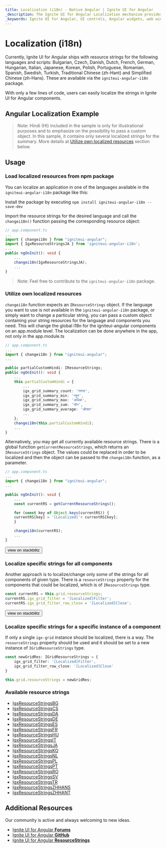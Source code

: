 ```yaml
---
title: Localization (i18n) - Native Angular | Ignite UI for Angular
_description: The Ignite UI for Angular Localization mechanism provides the ability to change/localize strings in the components.
_keywords: Ignite UI for Angular, UI controls, Angular widgets, web widgets, UI widgets, Angular, Native Angular Components Suite, Native Angular Controls, Native Angular Components Library, Native Angular Components
---
```


# Localization (i18n)

Currently, Ignite UI for Angular ships with resource strings for the following languages and scripts: Bulgarian, Czech, Danish, Dutch, French, German, Hungarian, Italian, Japanese, Korean, Polish, Portuguese, Romanian, Spanish, Swedish, Turkish, Traditional Chinese (zh-Hant) and Simplified Chinese (zh-Hans). These are available via the `igniteui-angular-i18n` package.

With only a few lines of code, users can easily localize the strings in Ignite UI for Angular components.

## Angular Localization Example

<code-view style="height:800px" 
           explicit-editor="csb"
           data-demos-base-url="{environment:demosBaseUrl}" 
           iframe-src="{environment:demosBaseUrl}/services/localization-all-resources" 
           alt="Angular Localization Example">
</code-view>

>Note: Hindi (HI) included in the sample is only for illustrational purposes and to emphasize on the possibility to pass a custom object. In this sample, it contains only several localized strings for the summary. More details at [Utilize own localized resources](#utilize-own-localized-resources) section below.

## Usage

### Load localized resources from npm package

You can localize an application in one of the languages available in the `igniteui-angular-i18n` package like this:

Install the package by executing `npm install igniteui-angular-i18n --save-dev`

Import the resource strings for the desired language and call the `changei18n()` function passing the corresponding resource object:

```typescript
// app.component.ts
...
import { changei18n } from "igniteui-angular";
import { IgxResourceStringsJA } from 'igniteui-angular-i18n';
...
public ngOnInit(): void {
    ...
    changei18n(IgxResourceStringsJA);
    ...
}
```

>Note: Feel free to contribute to the `igniteui-angular-i18n` package.

### Utilize own localized resources
`changei18n` function expects an `IResourceStrings` object. If the language you want to use is not available in the `igniteui-angular-i18n` package, or simply want to change a particular string,
you can pass a custom object containing your string resources for the language and components you need. This will change the global i18n for the igniteui-angular components on an app.module level. The localization can be done anywhere in the app, not only in the app.module.ts

```typescript
// app.component.ts
...
import { changei18n } from "igniteui-angular";
...

public partialCustomHindi: IResourceStrings;
public ngOnInit(): void {
    ...
    this.partialCustomHindi = {
        ...
        igx_grid_summary_count: 'गणना',
        igx_grid_summary_min: 'न्यून',
        igx_grid_summary_max: 'अधिक',
        igx_grid_summary_sum: 'योग',
        igx_grid_summary_average: 'औसत'
        ...
    };
    changei18n(this.partialCustomHindi);
    ...
}
```

Alternatively, you may get all currently available resource strings. There is a global function `getCurrentResourceStrings`, which returns an `IResourceStrings` object.
The values could be replaced in order to be localized and then the object can be passed to the `changei18n` function, as a parameter.

```typescript
// app.component.ts
...
import { changei18n } from "igniteui-angular";
...

public ngOnInit(): void {
    ...
    const currentRS = getCurrentResourceStrings();

    for (const key of Object.keys(currentRS)) {
    currentRS[key] = '[Localized]'+ currentRS[key];
    }

    changei18n(currentRS);
    ...
}
```
<div>
<button data-localize="stackblitz" class="stackblitz-btn" data-sample-src="{environment:demosBaseUrl}/services/localization-sample-2"
    data-demos-base-url="{environment:demosBaseUrl}">view on stackblitz
</button>
</div>

### Localize specific strings for all components

Another approach is to localize/change only some of the strings for all components of given type. There is a `resourceStrings` property for the components that could be localized, which is of `IResourceStrings` type.

```typescript
const currentRS = this.grid.resourceStrings;
currentRS.igx_grid_filter = '[Localized]Filter';
currentRS.igx_grid_filter_row_close = '[Localized]Close';
```

<div>
    <button data-localize="stackblitz" class="stackblitz-btn" data-sample-src="{environment:demosBaseUrl}/services/localization-sample-3" 
        data-demos-base-url="{environment:demosBaseUrl}">view on stackblitz
    </button>
</div>

### Localize specific strings for a specific instance of a component

If only a single `igx-grid` instance should be localized, there is a way. The `resourceStrings` property should be used and it should be set to a new instance of `IGridResourceStrings` type.

```typescript
const newGridRes: IGridResourceStrings = {
    igx_grid_filter: '[Localized]Filter',
    igx_grid_filter_row_close: '[Localized]Close'
}

this.grid.resourceStrings = newGridRes;
```

### Available resource strings

* [IgxResourceStringsBG](https://github.com/IgniteUI/igniteui-angular/tree/master/projects/igniteui-angular-i18n/src/i18n/BG/resources.ts)
* [IgxResourceStringsCS](https://github.com/IgniteUI/igniteui-angular/tree/master/projects/igniteui-angular-i18n/src/i18n/CS/resources.ts)
* [IgxResourceStringsDA](https://github.com/IgniteUI/igniteui-angular/tree/master/projects/igniteui-angular-i18n/src/i18n/DA/resources.ts)
* [IgxResourceStringsDE](https://github.com/IgniteUI/igniteui-angular/tree/master/projects/igniteui-angular-i18n/src/i18n/DE/resources.ts)
* [IgxResourceStringsES](https://github.com/IgniteUI/igniteui-angular/tree/master/projects/igniteui-angular-i18n/src/i18n/ES/resources.ts) 
* [IgxResourceStringsFR](https://github.com/IgniteUI/igniteui-angular/tree/master/projects/igniteui-angular-i18n/src/i18n/FR/resources.ts) 
* [IgxResourceStringsHU](https://github.com/IgniteUI/igniteui-angular/tree/master/projects/igniteui-angular-i18n/src/i18n/HU/resources.ts)
* [IgxResourceStringsIT](https://github.com/IgniteUI/igniteui-angular/tree/master/projects/igniteui-angular-i18n/src/i18n/IT/resources.ts) 
* [IgxResourceStringsJA](https://github.com/IgniteUI/igniteui-angular/tree/master/projects/igniteui-angular-i18n/src/i18n/JA/resources.ts) 
* [IgxResourceStringsKO](https://github.com/IgniteUI/igniteui-angular/tree/master/projects/igniteui-angular-i18n/src/i18n/KO/resources.ts) 
* [IgxResourceStringsNL](https://github.com/IgniteUI/igniteui-angular/tree/master/projects/igniteui-angular-i18n/src/i18n/NL/resources.ts)
* [IgxResourceStringsPL](https://github.com/IgniteUI/igniteui-angular/tree/master/projects/igniteui-angular-i18n/src/i18n/PL/resources.ts)
* [IgxResourceStringsPT](https://github.com/IgniteUI/igniteui-angular/tree/master/projects/igniteui-angular-i18n/src/i18n/PT/resources.ts)
* [IgxResourceStringsRO](https://github.com/IgniteUI/igniteui-angular/tree/master/projects/igniteui-angular-i18n/src/i18n/RO/resources.ts)
* [IgxResourceStringsSV](https://github.com/IgniteUI/igniteui-angular/tree/master/projects/igniteui-angular-i18n/src/i18n/SV/resources.ts)
* [IgxResourceStringsTR](https://github.com/IgniteUI/igniteui-angular/tree/master/projects/igniteui-angular-i18n/src/i18n/TR/resources.ts)
* [IgxResourceStringsZHHANS](https://github.com/IgniteUI/igniteui-angular/tree/master/projects/igniteui-angular-i18n/src/i18n/ZH-HANS/resources.ts) 
* [IgxResourceStringsZHHANT](https://github.com/IgniteUI/igniteui-angular/tree/master/projects/igniteui-angular-i18n/src/i18n/ZH-HANT/resources.ts) 

## Additional Resources

<div class="divider--half"></div>

Our community is active and always welcoming to new ideas.

* [Ignite UI for Angular **Forums**](https://www.infragistics.com/community/forums/f/ignite-ui-for-angular)
* [Ignite UI for Angular **GitHub**](https://github.com/IgniteUI/igniteui-angular)
* [Ignite UI for Angular **ResourceStrings**](https://github.com/IgniteUI/igniteui-angular/tree/master/projects/igniteui-angular-i18n)

